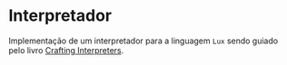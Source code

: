 # Interpretador
Implementação de um interpretador para a linguagem `Lux` sendo guiado pelo livro [Crafting Interpreters](https://craftinginterpreters.com/contents.html).
